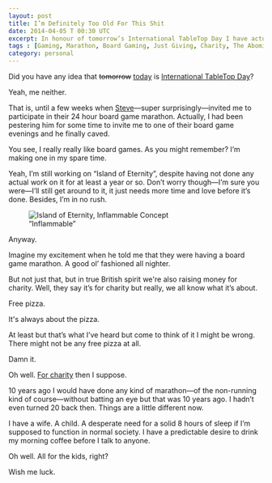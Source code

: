 ```yaml
---
layout: post
title: I’m Definitely Too Old For This Shit
date: 2014-04-05 T 00:30 UTC
excerpt: In honour of tomorrow’s International TableTop Day I have actually planned on doing the most appropriate thing ever. How appropriate!
tags : [Gaming, Marathon, Board Gaming, Just Giving, Charity, The Abominable Weekly Update]
category: personal
---
```

Did you have any idea that <del>tomorrow</del> <ins>today</ins> is [International TableTop Day][ttd]?

Yeah, me neither.

That is, until a few weeks when [Steve][steve]—super surprisingly—invited me to participate in their 24 hour board game marathon. Actually, I had been pestering him for some time to invite me to one of their board game evenings and he finally caved.

You see, I really really like board games. As you might remember? I’m making one in my spare time.

Yeah, I’m still working on “Island of Eternity”, despite having not done any actual work on it for at least a year or so. Don’t worry though—I’m sure you were—I’ll still get around to it, it just needs more time and love before it’s done. Besides, I’m in no rush.

<div>
<figure>
	<img class="js-lazy-load" data-original="/assets/posts/2014/april/im-definitely-too-old-for-this-shit/island-of-eternity-card-concept.png" alt="Island of Eternity, Inflammable Concept">
	<figcaption>“Inflammable”</figcaption>
</figure>
</div>


Anyway.

Imagine my excitement when he told me that they were having a board game marathon. A good ol’ fashioned all nighter.

But not just that, but in true British spirit we're also raising money for charity. Well, they say it’s for charity but really, we all know what it’s about.

Free pizza.

It's always about the pizza.

At least but that’s what I’ve heard but come to think of it I might be wrong. There might not be any free pizza at all.

Damn it.

Oh well. [For charity][charity] then I suppose.

10 years ago I would have done any kind of marathon—of the non-running kind of course—without batting an eye but that was 10 years ago. I hadn’t even turned 20 back then. Things are a little different now.

I have a wife. A child. A desperate need for a solid 8 hours of sleep if I’m supposed to function in normal society. I have a predictable desire to drink my morning coffee before I talk to anyone.

Oh well. All for the kids, right?

Wish me luck.

[steve]: http://twitter.com/trepanation
[ttd]: http://www.tabletopday.com/
[charity]: https://www.justgiving.com/BigBoardgameSmash